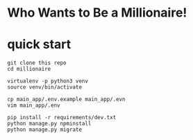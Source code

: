 # Who Wants to Be a Millionaire!

# quick start

```
git clone this repo
cd millionaire

virtualenv -p python3 venv
source venv/bin/activate

cp main_app/.env.example main_app/.evn
vim main_app/.env

pip install -r requirements/dev.txt
python manage.py npminstall
python manage.py migrate
```
